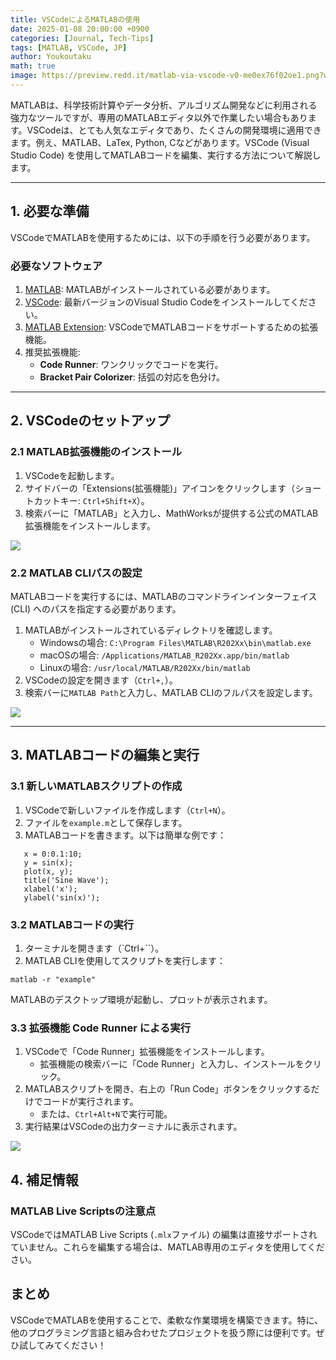 ```yaml
---
title: VSCodeによるMATLABの使用
date: 2025-01-08 20:00:00 +0900
categories: [Journal, Tech-Tips]
tags: [MATLAB, VSCode, JP]
author: Youkoutaku
math: true
image: https://preview.redd.it/matlab-via-vscode-v0-me0ex76f02oe1.png?width=1064&format=png&auto=webp&s=9b4d93a1b862f0f3762c4b5c0a140301b31eddf4
---
```


MATLABは、科学技術計算やデータ分析、アルゴリズム開発などに利用される強力なツールですが、専用のMATLABエディタ以外で作業したい場合もあります。VSCodeは、とても人気なエディタであり、たくさんの開発環境に適用できます。例え、MATLAB、LaTex, Python, Cなどがあります。VSCode (Visual Studio Code) を使用してMATLABコードを編集、実行する方法について解説します。

---

## 1. 必要な準備
VSCodeでMATLABを使用するためには、以下の手順を行う必要があります。
### 必要なソフトウェア

1. [MATLAB](https://matlab.mathworks.com): MATLABがインストールされている必要があります。
2. [VSCode](https://code.visualstudio.com): 最新バージョンのVisual Studio Codeをインストールしてください。
3. [MATLAB Extension](https://marketplace.visualstudio.com/items?itemName=MathWorks.language-matlab): VSCodeでMATLABコードをサポートするための拡張機能。
4. 推奨拡張機能:
	- **Code Runner**: ワンクリックでコードを実行。
	- **Bracket Pair Colorizer**: 括弧の対応を色分け。

---

## 2. VSCodeのセットアップ
### 2.1 MATLAB拡張機能のインストール

1. VSCodeを起動します。
2. サイドバーの「Extensions(拡張機能)」アイコンをクリックします（ショートカットキー: `Ctrl+Shift+X`）。
3. 検索バーに「MATLAB」と入力し、MathWorksが提供する公式のMATLAB拡張機能をインストールします。

![](https://preview.redd.it/matlab-via-vscode-v0-me0ex76f02oe1.png?width=1064&format=png&auto=webp&s=9b4d93a1b862f0f3762c4b5c0a140301b31eddf4)

### 2.2 MATLAB CLIパスの設定
MATLABコードを実行するには、MATLABのコマンドラインインターフェイス (CLI) へのパスを指定する必要があります。

1. MATLABがインストールされているディレクトリを確認します。
    - Windowsの場合: `C:\Program Files\MATLAB\R202Xx\bin\matlab.exe`
    - macOSの場合: `/Applications/MATLAB_R202Xx.app/bin/matlab`
    - Linuxの場合: `/usr/local/MATLAB/R202Xx/bin/matlab`
2. VSCodeの設定を開きます（`Ctrl+,`）。
3. 検索バーに`MATLAB Path`と入力し、MATLAB CLIのフルパスを設定します。

![](https://preview.redd.it/matlab-via-vscode-v0-71htg76f02oe1.png?width=1058&format=png&auto=webp&s=b4c47eebaa87892c389699792fd242fffbd7c64c)

---

## 3. MATLABコードの編集と実行
### 3.1 新しいMATLABスクリプトの作成
1. VSCodeで新しいファイルを作成します（`Ctrl+N`）。
2. ファイルを`example.m`として保存します。
3. MATLABコードを書きます。以下は簡単な例です：

```
   x = 0:0.1:10;
   y = sin(x);
   plot(x, y);
   title('Sine Wave');
   xlabel('x');
   ylabel('sin(x)');
```

### 3.2 MATLABコードの実行
1. ターミナルを開きます（`Ctrl+``）。
2. MATLAB CLIを使用してスクリプトを実行します：

```
matlab -r "example"
```

MATLABのデスクトップ環境が起動し、プロットが表示されます。

### 3.3 拡張機能 **Code Runner** による実行
1. VSCodeで「Code Runner」拡張機能をインストールします。
    - 拡張機能の検索バーに「Code Runner」と入力し、インストールをクリック。
2. MATLABスクリプトを開き、右上の「Run Code」ボタンをクリックするだけでコードが実行されます。
    - または、`Ctrl+Alt+N`で実行可能。
3. 実行結果はVSCodeの出力ターミナルに表示されます。

![](https://preview.redd.it/matlab-via-vscode-v0-2pgle46f02oe1.png?width=640&crop=smart&auto=webp&s=d8e76100b548aaa2546a1c67ccbfa82285126087)

## 4. 補足情報
### MATLAB Live Scriptsの注意点
VSCodeではMATLAB Live Scripts (`.mlx`ファイル) の編集は直接サポートされていません。これらを編集する場合は、MATLAB専用のエディタを使用してください。

## まとめ
VSCodeでMATLABを使用することで、柔軟な作業環境を構築できます。特に、他のプログラミング言語と組み合わせたプロジェクトを扱う際には便利です。ぜひ試してみてください！
